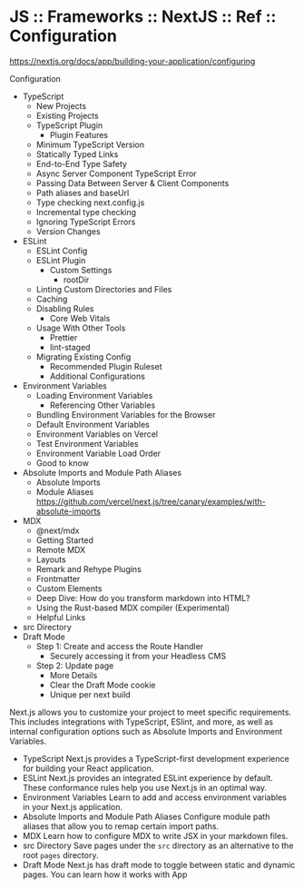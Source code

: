 # JS :: Frameworks :: NextJS :: Ref :: Configuration

https://nextjs.org/docs/app/building-your-application/configuring

Configuration
- TypeScript
  - New Projects
  - Existing Projects
  - TypeScript Plugin
    - Plugin Features
  - Minimum TypeScript Version
  - Statically Typed Links
  - End-to-End Type Safety
  - Async Server Component TypeScript Error
  - Passing Data Between Server & Client Components
  - Path aliases and baseUrl
  - Type checking next.config.js
  - Incremental type checking
  - Ignoring TypeScript Errors
  - Version Changes
- ESLint
  - ESLint Config
  - ESLint Plugin
    - Custom Settings
      - rootDir
  - Linting Custom Directories and Files
  - Caching
  - Disabling Rules
    - Core Web Vitals
  - Usage With Other Tools
    - Prettier
    - lint-staged
  - Migrating Existing Config
    - Recommended Plugin Ruleset
    - Additional Configurations
- Environment Variables
  - Loading Environment Variables
    - Referencing Other Variables
  - Bundling Environment Variables for the Browser
  - Default Environment Variables
  - Environment Variables on Vercel
  - Test Environment Variables
  - Environment Variable Load Order
  - Good to know
- Absolute Imports and Module Path Aliases
  - Absolute Imports
  - Module Aliases
  https://github.com/vercel/next.js/tree/canary/examples/with-absolute-imports
- MDX
  - @next/mdx
  - Getting Started
  - Remote MDX
  - Layouts
  - Remark and Rehype Plugins
  - Frontmatter
  - Custom Elements
  - Deep Dive: How do you transform markdown into HTML?
  - Using the Rust-based MDX compiler (Experimental)
  - Helpful Links
- src Directory
- Draft Mode
  - Step 1: Create and access the Route Handler
    - Securely accessing it from your Headless CMS
  - Step 2: Update page
    - More Details
    - Clear the Draft Mode cookie
    - Unique per next build



Next.js allows you to customize your project to meet specific requirements. This includes integrations with TypeScript, ESlint, and more, as well as internal configuration options such as Absolute Imports and Environment Variables.

- TypeScript
  Next.js provides a TypeScript-first development experience for building your React application.
- ESLint
  Next.js provides an integrated ESLint experience by default. These conformance rules help you use Next.js in an optimal way.
- Environment Variables
  Learn to add and access environment variables in your Next.js application.
- Absolute Imports and Module Path Aliases
  Configure module path aliases that allow you to remap certain import paths.
- MDX
  Learn how to configure MDX to write JSX in your markdown files.
- src Directory
  Save pages under the `src` directory as an alternative to the root `pages` directory.
- Draft Mode
  Next.js has draft mode to toggle between static and dynamic pages. You can learn how it works with App
